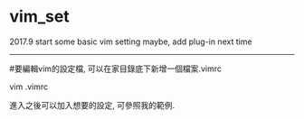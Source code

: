 # vim_set

2017.9
start some basic vim setting
maybe, add plug-in next time


----------------------------------------


#要編輯vim的設定檔, 可以在家目錄底下新增一個檔案.vimrc


vim .vimrc

進入之後可以加入想要的設定, 可參照我的範例.



